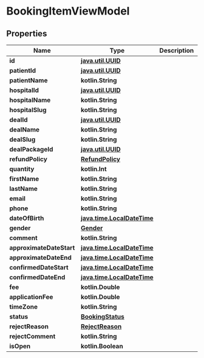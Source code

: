 
# BookingItemViewModel

## Properties
Name | Type | Description | Notes
------------ | ------------- | ------------- | -------------
**id** | [**java.util.UUID**](java.util.UUID.md) |  |  [optional]
**patientId** | [**java.util.UUID**](java.util.UUID.md) |  |  [optional]
**patientName** | **kotlin.String** |  |  [optional]
**hospitalId** | [**java.util.UUID**](java.util.UUID.md) |  |  [optional]
**hospitalName** | **kotlin.String** |  |  [optional]
**hospitalSlug** | **kotlin.String** |  |  [optional]
**dealId** | [**java.util.UUID**](java.util.UUID.md) |  |  [optional]
**dealName** | **kotlin.String** |  |  [optional]
**dealSlug** | **kotlin.String** |  |  [optional]
**dealPackageId** | [**java.util.UUID**](java.util.UUID.md) |  |  [optional]
**refundPolicy** | [**RefundPolicy**](RefundPolicy.md) |  |  [optional]
**quantity** | **kotlin.Int** |  |  [optional]
**firstName** | **kotlin.String** |  |  [optional]
**lastName** | **kotlin.String** |  |  [optional]
**email** | **kotlin.String** |  |  [optional]
**phone** | **kotlin.String** |  |  [optional]
**dateOfBirth** | [**java.time.LocalDateTime**](java.time.OffsetDateTime.md) |  |  [optional]
**gender** | [**Gender**](Gender.md) |  |  [optional]
**comment** | **kotlin.String** |  |  [optional]
**approximateDateStart** | [**java.time.LocalDateTime**](java.time.OffsetDateTime.md) |  |  [optional]
**approximateDateEnd** | [**java.time.LocalDateTime**](java.time.OffsetDateTime.md) |  |  [optional]
**confirmedDateStart** | [**java.time.LocalDateTime**](java.time.OffsetDateTime.md) |  |  [optional]
**confirmedDateEnd** | [**java.time.LocalDateTime**](java.time.OffsetDateTime.md) |  |  [optional]
**fee** | **kotlin.Double** |  |  [optional]
**applicationFee** | **kotlin.Double** |  |  [optional]
**timeZone** | **kotlin.String** |  |  [optional]
**status** | [**BookingStatus**](BookingStatus.md) |  |  [optional]
**rejectReason** | [**RejectReason**](RejectReason.md) |  |  [optional]
**rejectComment** | **kotlin.String** |  |  [optional]
**isOpen** | **kotlin.Boolean** |  |  [optional]



